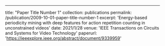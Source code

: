 ---
title: "Paper Title Number 1"
collection: publications
permalink: /publication/2009-10-01-paper-title-number-1
excerpt: 'Energy-based periodicity mining with deep features for action repetition counting in unconstrained videos'
date: 2021/1/28
venue: 'IEEE Transactions on Circuits and Systems for Video Technology'
paperurl: 'https://ieeexplore.ieee.org/abstract/document/9339959'